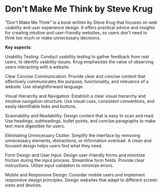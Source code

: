 # Don't Make Me Think by Steve Krug

"Don't Make Me Think" is a book written by Steve Krug that focuses on web usability and user experience design. It offers practical advice and insights for creating intuitive and user-friendly websites, so users don't need to think too much or make unnecessary decisions.

**Key aspects**:

Usability Testing: Conduct usability testing to gather feedback from real users, to identify usability issues. Krug emphasizes the value of observing users interacting with a website.

Clear Concise Communication: Provide clear and concise content that effectively communicates the purpose, functionality, and relevance of a website. Use straightforward language.

Visual Hierarchy and Navigation: Establish a clear visual hierarchy and intuitive navigation structure. Use visual cues, consistent conventions, and easily identifiable links and buttons.

Scannability and Readability: Design content that is easy to scan and read. Use headings, subheadings, bullet points, and concise paragraphs to make text more digestible for users.

Eliminating Unnecessary Clutter: Simplify the interface by removing unnecessary elements, distractions, or information overload. A clean and focused design helps users find what they need.

Form Design and User Input: Design user-friendly forms and minimize friction during the input process. Streamline form fields. Provide clear instructions. Utilize input validation to minimize errors.

Mobile and Responsive Design: Consider mobile users and implement responsive design principles. Design websites that adapt to different screen sizes and devices.

